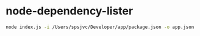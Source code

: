 # node-dependency-lister

```sh
node index.js -i /Users/spsjvc/Developer/app/package.json -o app.json
```
